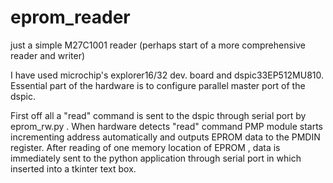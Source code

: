 # eprom_reader
just a simple M27C1001 reader (perhaps start of a more comprehensive reader and writer)

I have used microchip's explorer16/32 dev. board and dspic33EP512MU810. 
Essential part of the hardware is to configure parallel master port of the dspic. 

First off all a "read" command is sent to the dspic through serial port by eprom_rw.py . 
When hardware detects "read" command PMP module starts incrementing address automatically and outputs EPROM data to the PMDIN register. 
After reading of one memory location of EPROM , data is immediately sent to the python application through serial port in which inserted into a tkinter text box.  
